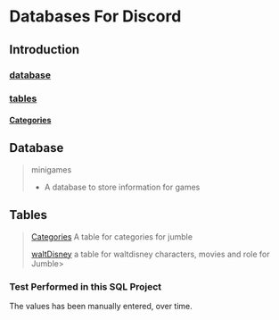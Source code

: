 #   Databases For Discord

##  Introduction

### [database](#Database)
### [tables](#tables)
#### [Categories](#categories)

##  Database

>   minigames
>   -   A database to store information for games

##   Tables

>   [Categories](#categories)
>   A table for categories for jumble
>
>   [waltDisney](#WaltDisney)
>   a table for waltdisney characters, movies and role for Jumble> 

###  Test Performed in this SQL Project

The values has been manually entered, over time.


